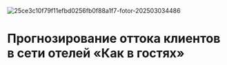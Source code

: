 ![25ce3c10f79f11efbd0256fb0f88a1f7-fotor-202503034486](https://github.com/user-attachments/assets/9d7fef72-c07e-41b3-96a3-a599a44cca37)
# Прогнозирование оттока клиентов в сети отелей «Как в гостях»
